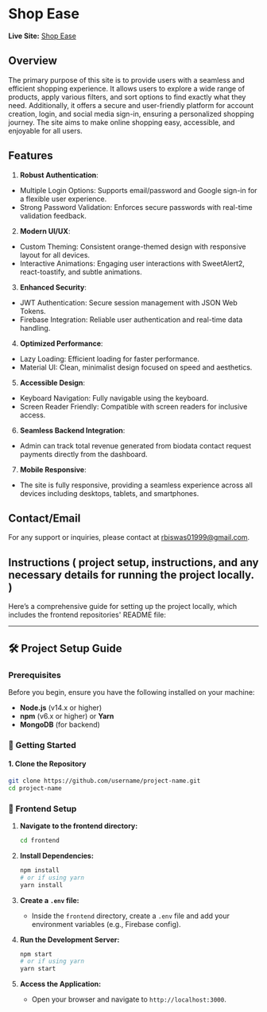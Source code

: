 # Shop Ease

**Live Site:** [Shop Ease](https://shopease-j.web.app/)

## Overview

The primary purpose of this site is to provide users with a seamless and efficient shopping experience. It allows users to explore a wide range of products, apply various filters, and sort options to find exactly what they need. Additionally, it offers a secure and user-friendly platform for account creation, login, and social media sign-in, ensuring a personalized shopping journey. The site aims to make online shopping easy, accessible, and enjoyable for all users.

## Features

1. **Robust Authentication**:
 * Multiple Login Options: Supports email/password and Google sign-in for a flexible user experience.
 * Strong Password Validation: Enforces secure passwords with real-time validation feedback.   
2. **Modern UI/UX**:
 * Custom Theming: Consistent orange-themed design with responsive layout for all devices.
 * Interactive Animations: Engaging user interactions with SweetAlert2, react-toastify, and subtle animations.
   
3. **Enhanced Security**:
 * JWT Authentication: Secure session management with JSON Web Tokens.
 * Firebase Integration: Reliable user authentication and real-time data handling.

4. **Optimized Performance**:
 * Lazy Loading: Efficient loading for faster performance.
 * Material UI: Clean, minimalist design focused on speed and aesthetics.
   
5. **Accessible Design**:
 * Keyboard Navigation: Fully navigable using the keyboard.
 * Screen Reader Friendly: Compatible with screen readers for inclusive access.

6. **Seamless Backend Integration**:
 * Admin can track total revenue generated from biodata contact request payments   directly from the dashboard.
   
7. **Mobile Responsive**: 
 * The site is fully responsive, providing a seamless experience across all devices including desktops, tablets, and smartphones.



## Contact/Email

For any support or inquiries, please contact at rbiswas01999@gmail.com.


## Instructions ( project setup, instructions, and any necessary details for running the project locally. )

Here’s a comprehensive guide for setting up the project locally, which includes the frontend repositories' README file:

---

## 🛠 Project Setup Guide

### Prerequisites

Before you begin, ensure you have the following installed on your machine:

- **Node.js** (v14.x or higher)
- **npm** (v6.x or higher) or **Yarn**
- **MongoDB** (for backend)

### 🚀 Getting Started

#### 1. Clone the Repository

```bash
git clone https://github.com/username/project-name.git
cd project-name
```

### 🔧 Frontend Setup

1. **Navigate to the frontend directory:**

   ```bash
   cd frontend
   ```

2. **Install Dependencies:**

   ```bash
   npm install
   # or if using yarn
   yarn install
   ```

3. **Create a `.env` file:**

   - Inside the `frontend` directory, create a `.env` file and add your environment variables (e.g., Firebase config).

4. **Run the Development Server:**

   ```bash
   npm start
   # or if using yarn
   yarn start
   ```

5. **Access the Application:**

   - Open your browser and navigate to `http://localhost:3000`.
